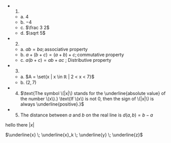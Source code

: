 - 1.
  - a. $4$
  - b. $-4$
  - c. $\frac 3 2$
  - d. $\sqrt 5$
- 2.
  - a. $ab=ba ; \text{associative property}$
  - b. $a + (b + c) = (a + b) + c ; \text{commutative property}$
  - c. $a(b + c) = ab + ac$ ; Distributive property
- 3.
  - a. $A = \set{x | x \in ℝ | 2 < x < 7}$
  - b. $(2,7)$
- 4. $\text{The symbol \(|x|\) stands for the \underline{absolute value} of the number \(x\).} 
      \text{If \(x\) is not 0, then the sign of \(|x|\) is always \underline{positive}.}$
- 5. $\text{The distance between \(a\) and \(b\) on the real line is \(d(a,b)=b-a\)}$

$\text{hello there \(|x|\)}$


$\underline{x} \; \underline{x}_k \; \underline{y}  \; \underline{z}$

